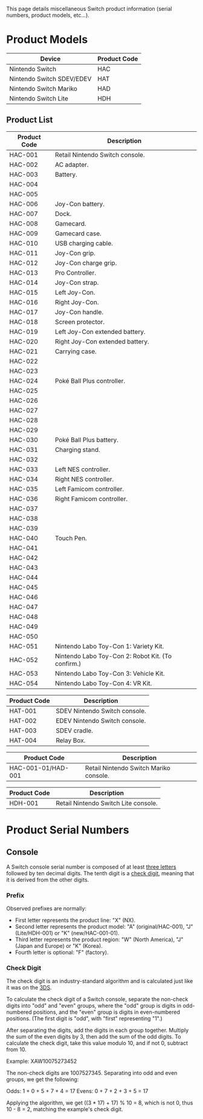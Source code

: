 This page details miscellaneous Switch product information (serial
numbers, product models, etc...).

# Product Models

| Device                    | Product Code |
| ------------------------- | ------------ |
| Nintendo Switch           | HAC          |
| Nintendo Switch SDEV/EDEV | HAT          |
| Nintendo Switch Mariko    | HAD          |
| Nintendo Switch Lite      | HDH          |

## Product List

| Product Code | Description                                       |
| ------------ | ------------------------------------------------- |
| HAC-001      | Retail Nintendo Switch console.                   |
| HAC-002      | AC adapter.                                       |
| HAC-003      | Battery.                                          |
| HAC-004      |                                                   |
| HAC-005      |                                                   |
| HAC-006      | Joy-Con battery.                                  |
| HAC-007      | Dock.                                             |
| HAC-008      | Gamecard.                                         |
| HAC-009      | Gamecard case.                                    |
| HAC-010      | USB charging cable.                               |
| HAC-011      | Joy-Con grip.                                     |
| HAC-012      | Joy-Con charge grip.                              |
| HAC-013      | Pro Controller.                                   |
| HAC-014      | Joy-Con strap.                                    |
| HAC-015      | Left Joy-Con.                                     |
| HAC-016      | Right Joy-Con.                                    |
| HAC-017      | Joy-Con handle.                                   |
| HAC-018      | Screen protector.                                 |
| HAC-019      | Left Joy-Con extended battery.                    |
| HAC-020      | Right Joy-Con extended battery.                   |
| HAC-021      | Carrying case.                                    |
| HAC-022      |                                                   |
| HAC-023      |                                                   |
| HAC-024      | Poké Ball Plus controller.                        |
| HAC-025      |                                                   |
| HAC-026      |                                                   |
| HAC-027      |                                                   |
| HAC-028      |                                                   |
| HAC-029      |                                                   |
| HAC-030      | Poké Ball Plus battery.                           |
| HAC-031      | Charging stand.                                   |
| HAC-032      |                                                   |
| HAC-033      | Left NES controller.                              |
| HAC-034      | Right NES controller.                             |
| HAC-035      | Left Famicom controller.                          |
| HAC-036      | Right Famicom controller.                         |
| HAC-037      |                                                   |
| HAC-038      |                                                   |
| HAC-039      |                                                   |
| HAC-040      | Touch Pen.                                        |
| HAC-041      |                                                   |
| HAC-042      |                                                   |
| HAC-043      |                                                   |
| HAC-044      |                                                   |
| HAC-045      |                                                   |
| HAC-046      |                                                   |
| HAC-047      |                                                   |
| HAC-048      |                                                   |
| HAC-049      |                                                   |
| HAC-050      |                                                   |
| HAC-051      | Nintendo Labo Toy-Con 1: Variety Kit.             |
| HAC-052      | Nintendo Labo Toy-Con 2: Robot Kit. (To confirm.) |
| HAC-053      | Nintendo Labo Toy-Con 3: Vehicle Kit.             |
| HAC-054      | Nintendo Labo Toy-Con 4: VR Kit.                  |

| Product Code | Description                   |
| ------------ | ----------------------------- |
| HAT-001      | SDEV Nintendo Switch console. |
| HAT-002      | EDEV Nintendo Switch console. |
| HAT-003      | SDEV cradle.                  |
| HAT-004      | Relay Box.                    |

| Product Code       | Description                            |
| ------------------ | -------------------------------------- |
| HAC-001-01/HAD-001 | Retail Nintendo Switch Mariko console. |

| Product Code | Description                          |
| ------------ | ------------------------------------ |
| HDH-001      | Retail Nintendo Switch Lite console. |

# Product Serial Numbers

## Console

A Switch console serial number is composed of at least [three
letters](#Prefix "wikilink") followed by ten decimal digits. The tenth
digit is a [check digit](#Check_Digit "wikilink"), meaning that it is
derived from the other digits.

### Prefix

Observed prefixes are normally:

  - First letter represents the product line: "X" (NX).
  - Second letter represents the product model: "A" (original/HAC-001),
    "J" (Lite/HDH-001) or "K" (new/HAC-001-01).
  - Third letter represents the product region: "W" (North America), "J"
    (Japan and Europe) or "K" (Korea).
  - Fourth letter is optional: "F" (factory).

### Check Digit

The check digit is an industry-standard algorithm and is calculated just
like it was on the
[3DS](https://www.3dbrew.org/wiki/Serials#Console_Serial_Numbers).

To calculate the check digit of a Switch console, separate the non-check
digits into "odd" and "even" groups, where the "odd" group is digits in
odd-numbered positions, and the "even" group is digits in even-numbered
positions. (The first digit is "odd", with "first" representing "1".)

After separating the digits, add the digits in each group together.
Multiply the sum of the even digits by 3, then add the sum of the odd
digits. To calculate the check digit, take this value modulo 10, and if
not 0, subtract from 10.

Example: XAW10075273452

The non-check digits are 1007527345. Separating into odd and even
groups, we get the following:

Odds: 1 + 0 + 5 + 7 + 4 = 17 Evens: 0 + 7 + 2 + 3 + 5 = 17

Applying the algorithm, we get ((3 \* 17) + 17) % 10 = 8, which is not
0, thus 10 - 8 = 2, matching the example's check digit.
